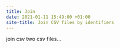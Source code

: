 ```yaml
---
title: Join
date: 2021-01-11 15:49:00 +01:00
site-title: Join CSV files by identifiers
---
```


join csv two csv files...